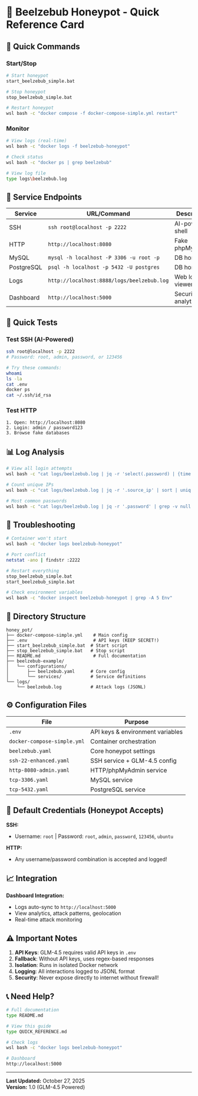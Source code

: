 # 🍯 Beelzebub Honeypot - Quick Reference Card

## 🚀 Quick Commands

### Start/Stop
```bash
# Start honeypot
start_beelzebub_simple.bat

# Stop honeypot
stop_beelzebub_simple.bat

# Restart honeypot
wsl bash -c "docker compose -f docker-compose-simple.yml restart"
```

### Monitor
```bash
# View logs (real-time)
wsl bash -c "docker logs -f beelzebub-honeypot"

# Check status
wsl bash -c "docker ps | grep beelzebub"

# View log file
type logs\beelzebub.log
```

## 🎯 Service Endpoints

| Service | URL/Command | Description |
|---------|-------------|-------------|
| SSH | `ssh root@localhost -p 2222` | AI-powered shell |
| HTTP | `http://localhost:8080` | Fake phpMyAdmin |
| MySQL | `mysql -h localhost -P 3306 -u root -p` | DB honeypot |
| PostgreSQL | `psql -h localhost -p 5432 -U postgres` | DB honeypot |
| Logs | `http://localhost:8888/logs/beelzebub.log` | Web log viewer |
| Dashboard | `http://localhost:5000` | Security analytics |

## 🧪 Quick Tests

### Test SSH (AI-Powered)
```bash
ssh root@localhost -p 2222
# Password: root, admin, password, or 123456

# Try these commands:
whoami
ls -la
cat .env
docker ps
cat ~/.ssh/id_rsa
```

### Test HTTP
```
1. Open: http://localhost:8080
2. Login: admin / password123
3. Browse fake databases
```

## 📊 Log Analysis

```bash
# View all login attempts
wsl bash -c "cat logs/beelzebub.log | jq -r 'select(.password) | {time:.timestamp, ip:.source_ip, user:.username, pass:.password}'"

# Count unique IPs
wsl bash -c "cat logs/beelzebub.log | jq -r '.source_ip' | sort | uniq -c"

# Most common passwords
wsl bash -c "cat logs/beelzebub.log | jq -r '.password' | grep -v null | sort | uniq -c | sort -rn"
```

## 🔧 Troubleshooting

```bash
# Container won't start
wsl bash -c "docker logs beelzebub-honeypot"

# Port conflict
netstat -ano | findstr :2222

# Restart everything
stop_beelzebub_simple.bat
start_beelzebub_simple.bat

# Check environment variables
wsl bash -c "docker inspect beelzebub-honeypot | grep -A 5 Env"
```

## 📂 Directory Structure

```
honey_pot/
├── docker-compose-simple.yml    # Main config
├── .env                         # API keys (KEEP SECRET!)
├── start_beelzebub_simple.bat  # Start script
├── stop_beelzebub_simple.bat   # Stop script
├── README.md                    # Full documentation
├── beelzebub-example/
│   └── configurations/
│       ├── beelzebub.yaml      # Core config
│       └── services/           # Service definitions
└── logs/
    └── beelzebub.log           # Attack logs (JSONL)
```

## ⚙️ Configuration Files

| File | Purpose |
|------|---------|
| `.env` | API keys & environment variables |
| `docker-compose-simple.yml` | Container orchestration |
| `beelzebub.yaml` | Core honeypot settings |
| `ssh-22-enhanced.yaml` | SSH service + GLM-4.5 config |
| `http-8080-admin.yaml` | HTTP/phpMyAdmin service |
| `tcp-3306.yaml` | MySQL service |
| `tcp-5432.yaml` | PostgreSQL service |

## 🔑 Default Credentials (Honeypot Accepts)

**SSH:**
- Username: `root` | Password: `root`, `admin`, `password`, `123456`, `ubuntu`

**HTTP:**
- Any username/password combination is accepted and logged!

## 📈 Integration

**Dashboard Integration:**
- Logs auto-sync to `http://localhost:5000`
- View analytics, attack patterns, geolocation
- Real-time attack monitoring

## ⚠️ Important Notes

1. **API Keys**: GLM-4.5 requires valid API keys in `.env`
2. **Fallback**: Without API keys, uses regex-based responses
3. **Isolation**: Runs in isolated Docker network
4. **Logging**: All interactions logged to JSONL format
5. **Security**: Never expose directly to internet without firewall!

## 📞 Need Help?

```bash
# Full documentation
type README.md

# View this guide
type QUICK_REFERENCE.md

# Check logs
wsl bash -c "docker logs beelzebub-honeypot"

# Dashboard
http://localhost:5000
```

---
**Last Updated:** October 27, 2025  
**Version:** 1.0 (GLM-4.5 Powered)
